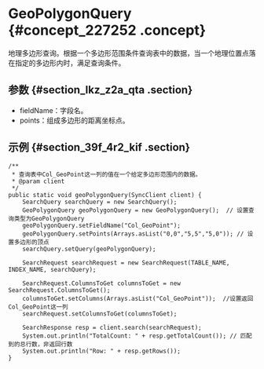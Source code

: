 # GeoPolygonQuery {#concept_227252 .concept}

地理多边形查询。根据一个多边形范围条件查询表中的数据，当一个地理位置点落在指定的多边形内时，满足查询条件。

## 参数 {#section_lkz_z2a_qta .section}

-   fieldName：字段名。
-   points：组成多边形的距离坐标点。

## 示例 {#section_39f_4r2_kif .section}

``` {#codeblock_168_4uu_xu3}
/**
 * 查询表中Col_GeoPoint这一列的值在一个给定多边形范围内的数据。
 * @param client
 */
public static void geoPolygonQuery(SyncClient client) {
    SearchQuery searchQuery = new SearchQuery();
    GeoPolygonQuery geoPolygonQuery = new GeoPolygonQuery();  // 设置查询类型为GeoPolygonQuery
    geoPolygonQuery.setFieldName("Col_GeoPoint");
    geoPolygonQuery.setPoints(Arrays.asList("0,0","5,5","5,0")); // 设置多边形的顶点
    searchQuery.setQuery(geoPolygonQuery);

    SearchRequest searchRequest = new SearchRequest(TABLE_NAME, INDEX_NAME, searchQuery);

    SearchRequest.ColumnsToGet columnsToGet = new SearchRequest.ColumnsToGet();
    columnsToGet.setColumns(Arrays.asList("Col_GeoPoint"));  //设置返回Col_GeoPoint这一列
    searchRequest.setColumnsToGet(columnsToGet);

    SearchResponse resp = client.search(searchRequest);
    System.out.println("TotalCount: " + resp.getTotalCount()); // 匹配到的总行数，非返回行数
    System.out.println("Row: " + resp.getRows());
}
```

